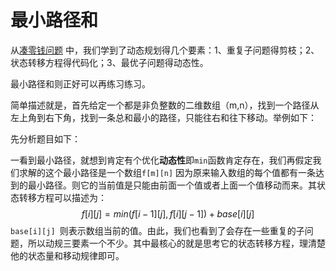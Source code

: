 # 最小路径和

从[凑零钱问题](./凑零钱问题.md) 中，我们学到了动态规划得几个要素：1、重复子问题得剪枝；2、状态转移方程得代码化；3、最优子问题得动态性。

最小路径和则正好可以再练习练习。

简单描述就是，首先给定一个都是非负整数的二维数组（m,n），找到一个路径从左上角到右下角，找到一条总和最小的路径，只能往右和往下移动。举例如下：

先分析题目如下：

一看到最小路径，就想到肯定有个优化**动态性**即`min`函数肯定存在，我们再假定我们求解的这个最小路径是一个数组`f[m][n]`  因为原来输入数组的每个值都有一条达到的最小路径。则它的当前值是只能由前面一个值或者上面一个值移动而来。其状态转移方程可以描述为：
$$
f[i][j] = min(f[i-1][j], f[i][j-1]) + base[i][j]
$$
`base[i][j] `则表示数组当前的值。由此，我们也看到了会存在一些重复的子问题，所以动规三要素一个不少。其中最核心的就是思考它的状态转移方程，理清楚他的状态量和移动规律即可。



